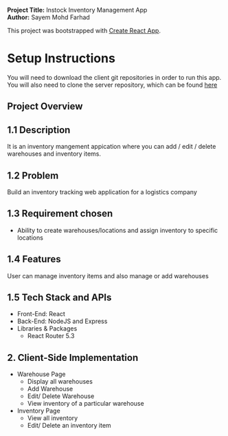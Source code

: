 **Project Title:** Instock Inventory Management App  
**Author:** Sayem Mohd Farhad  

This project was bootstrapped with [Create React App](https://github.com/facebook/create-react-app).

# Setup Instructions
You will need to download the client git repositories in order to run this app. You will also need to clone the server repository, which can be found 
<a href="https://github.com/sayemfarhad001/instock-shopify-server">here</a>

## Project Overview

## 1.1 Description
It is an inventory mangement appication where you can add / edit / delete warehouses and inventory items.

## 1.2 Problem
Build an inventory tracking web application for a logistics company

## 1.3 Requirement chosen
- Ability to create warehouses/locations and assign inventory to specific locations

## 1.4 Features
User can manage inventory items and also manage or add warehouses

## 1.5 Tech Stack and APIs
- Front-End: React
- Back-End: NodeJS and Express
- Libraries & Packages
  - React Router 5.3

## 2. Client-Side Implementation
- Warehouse Page
    - Display all warehouses
    - Add Warehouse
    - Edit/ Delete Warehouse
    - View inventory of a particular warehouse
- Inventory Page
    - View all inventory
    - Edit/ Delete an inventory item